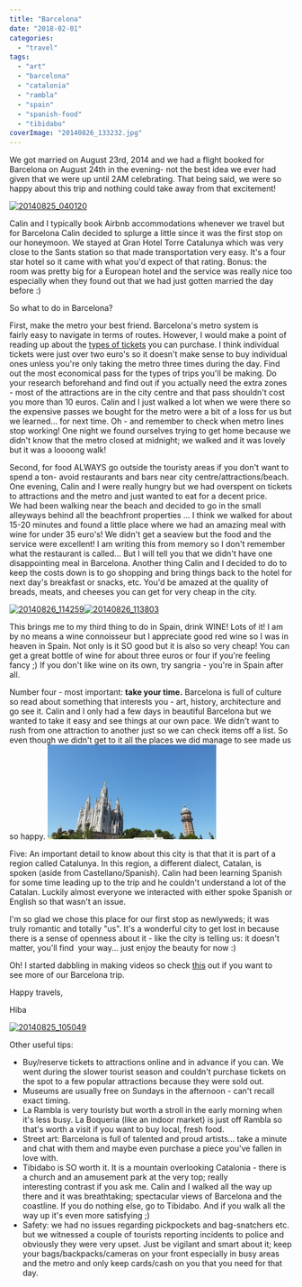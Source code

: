 ```yaml
---
title: "Barcelona"
date: "2018-02-01"
categories: 
  - "travel"
tags: 
  - "art"
  - "barcelona"
  - "catalonia"
  - "rambla"
  - "spain"
  - "spanish-food"
  - "tibidabo"
coverImage: "20140826_133232.jpg"
---
```


We got married on August 23rd, 2014 and we had a flight booked for Barcelona on August 24th in the evening- not the best idea we ever had given that we were up until 2AM celebrating. That being said, we were so happy about this trip and nothing could take away from that excitement!

[![20140825_040120](https://theflavoursoflife.files.wordpress.com/2015/08/20140825_040120.jpg?w=300)](https://theflavoursoflife.files.wordpress.com/2015/08/20140825_040120.jpg)

Calin and I typically book Airbnb accommodations whenever we travel but for Barcelona Calin decided to splurge a little since it was the first stop on our honeymoon. We stayed at Gran Hotel Torre Catalunya which was very close to the Sants station so that made transportation very easy. It's a four star hotel so it came with what you'd expect of that rating. Bonus: the room was pretty big for a European hotel and the service was really nice too especially when they found out that we had just gotten married the day before :)

So what to do in Barcelona?

First, make the metro your best friend. Barcelona's metro system is fairly easy to navigate in terms of routes. However, I would make a point of reading up about the [types of tickets](http://www.mapametrobarcelona.net/en-precio-metro-barcelona.php) you can purchase. I think individual tickets were just over two euro's so it doesn't make sense to buy individual ones unless you're only taking the metro three times during the day. Find out the most economical pass for the types of trips you'll be making. Do your research beforehand and find out if you actually need the extra zones - most of the attractions are in the city centre and that pass shouldn't cost you more than 10 euros. Calin and I just walked a lot when we were there so the expensive passes we bought for the metro were a bit of a loss for us but we learned... for next time. Oh - and remember to check when metro lines stop working! One night we found ourselves trying to get home because we didn't know that the metro closed at midnight; we walked and it was lovely but it was a loooong walk!

Second, for food ALWAYS go outside the touristy areas if you don't want to spend a ton- avoid restaurants and bars near city centre/attractions/beach. One evening, Calin and I were really hungry but we had overspent on tickets to attractions and the metro and just wanted to eat for a decent price. We had been walking near the beach and decided to go in the small alleyways behind all the beachfront properties ... I think we walked for about 15-20 minutes and found a little place where we had an amazing meal with wine for under 35 euro's! We didn't get a seaview but the food and the service were excellent! I am writing this from memory so I don't remember what the restaurant is called... But I will tell you that we didn't have one disappointing meal in Barcelona. Another thing Calin and I decided to do to keep the costs down is to go shopping and bring things back to the hotel for next day's breakfast or snacks, etc. You'd be amazed at the quality of breads, meats, and cheeses you can get for very cheap in the city.

[![20140826_114259](https://theflavoursoflife.files.wordpress.com/2015/08/20140826_1142591.jpg?w=169)![20140826_113803](https://theflavoursoflife.files.wordpress.com/2015/08/20140826_113803.jpg?w=300)](https://theflavoursoflife.files.wordpress.com/2015/08/20140826_1142591.jpg)

This brings me to my third thing to do in Spain, drink WINE! Lots of it! I am by no means a wine connoisseur but I appreciate good red wine so I was in heaven in Spain. Not only is it SO good but it is also so very cheap! You can get a great bottle of wine for about three euros or four if you're feeling fancy ;) If you don't like wine on its own, try sangria - you're in Spain after all.

Number four - most important: **take your time.** Barcelona is full of culture so read about something that interests you - art, history, architecture and go see it. Calin and I only had a few days in beautiful Barcelona but we wanted to take it easy and see things at our own pace. We didn't want to rush from one attraction to another just so we can check items off a list. So even though we didn't get to it all the places we did manage to see made us so happy. [![](images/20140826_170606.jpg)](https://theflavoursoflife.files.wordpress.com/2015/08/20140826_133848.jpg)

Five: An important detail to know about this city is that that it is part of a region called Catalunya. In this region, a different dialect, Catalan, is spoken (aside from Castellano/Spanish). Calin had been learning Spanish for some time leading up to the trip and he couldn't understand a lot of the Catalan. Luckily almost everyone we interacted with either spoke Spanish or English so that wasn't an issue.

I'm so glad we chose this place for our first stop as newlyweds; it was truly romantic and totally "us". It's a wonderful city to get lost in because there is a sense of openness about it - like the city is telling us: it doesn't matter, you'll find  your way... just enjoy the beauty for now :)

Oh! I started dabbling in making videos so check [this](https://youtu.be/scIo-2PB8qI) out if you want to see more of our Barcelona trip.

Happy travels,

Hiba

[![20140825_105049](https://theflavoursoflife.files.wordpress.com/2015/08/20140825_105049.jpg?w=300)](https://theflavoursoflife.files.wordpress.com/2015/08/20140825_105049.jpg)

Other useful tips:

- Buy/reserve tickets to attractions online and in advance if you can. We went during the slower tourist season and couldn't purchase tickets on the spot to a few popular attractions because they were sold out.
- Museums are usually free on Sundays in the afternoon - can't recall exact timing.
- La Rambla is very touristy but worth a stroll in the early morning when it's less busy. La Boqueria (like an indoor market) is just off Rambla so that's worth a visit if you want to buy local, fresh food.
- Street art: Barcelona is full of talented and proud artists... take a minute and chat with them and maybe even purchase a piece you've fallen in love with.
- Tibidabo is SO worth it. It is a mountain overlooking Catalonia - there is a church and an amusement park at the very top; really interesting contrast if you ask me. Calin and I walked all the way up there and it was breathtaking; spectacular views of Barcelona and the coastline. If you do nothing else, go to Tibidabo. And if you walk all the way up it's even more satisfying ;)
- Safety: we had no issues regarding pickpockets and bag-snatchers etc. but we witnessed a couple of tourists reporting incidents to police and obviously they were very upset. Just be vigilant and smart about it; keep your bags/backpacks/cameras on your front especially in busy areas and the metro and only keep cards/cash on you that you need for that day.
